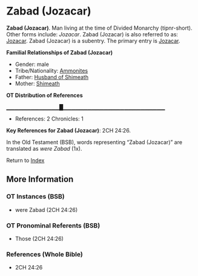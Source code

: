 # Zabad (Jozacar)
**Zabad (Jozacar)**. 
Man living at the time of Divided Monarchy (tipnr-short). 
Other forms include: 
*Jozacar*. 
Zabad (Jozacar) is also referred to as: 
[Jozacar](Jozacar.md). 
Zabad (Jozacar) is a subentry. The primary entry is 
[Jozacar](Jozacar.md). 




**Familial Relationships of Zabad (Jozacar)**


* Gender: male
* Tribe/Nationality: [Ammonites](../../../groups/md/acai/Ammon.md)
* Father: [Husband of Shimeath](HusbandOfShimeath.md)
* Mother: [Shimeath](Shimeath.md)


**OT Distribution of References**

▁▁▁▁▁▁▁▁▁▁▁▁▁█▁▁▁▁▁▁▁▁▁▁▁▁▁▁▁▁▁▁▁▁▁▁▁▁▁
* References: 2 Chronicles: 1



**Key References for Zabad (Jozacar)**: 
2CH 24:26. 


In the Old Testament (BSB), words representing “Zabad (Jozacar)” are translated as 
*were Zabad* (1x). 




Return to [Index](00-Index.md)

## More Information

### OT Instances (BSB)

* were Zabad (2CH 24:26)



### OT Pronominal Referents (BSB)

* Those (2CH 24:26)



### References (Whole Bible)

* 2CH 24:26



